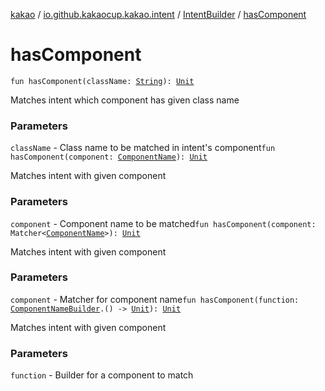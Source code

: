 [kakao](../../index.md) / [io.github.kakaocup.kakao.intent](../index.md) / [IntentBuilder](index.md) / [hasComponent](./has-component.md)

# hasComponent

`fun hasComponent(className: `[`String`](https://kotlinlang.org/api/latest/jvm/stdlib/kotlin/-string/index.html)`): `[`Unit`](https://kotlinlang.org/api/latest/jvm/stdlib/kotlin/-unit/index.html)

Matches intent which component has given class name

### Parameters

`className` - Class name to be matched in intent's component`fun hasComponent(component: `[`ComponentName`](https://developer.android.com/reference/android/content/ComponentName.html)`): `[`Unit`](https://kotlinlang.org/api/latest/jvm/stdlib/kotlin/-unit/index.html)

Matches intent with given component

### Parameters

`component` - Component name to be matched`fun hasComponent(component: Matcher<`[`ComponentName`](https://developer.android.com/reference/android/content/ComponentName.html)`>): `[`Unit`](https://kotlinlang.org/api/latest/jvm/stdlib/kotlin/-unit/index.html)

Matches intent with given component

### Parameters

`component` - Matcher for component name`fun hasComponent(function: `[`ComponentNameBuilder`](../-component-name-builder/index.md)`.() -> `[`Unit`](https://kotlinlang.org/api/latest/jvm/stdlib/kotlin/-unit/index.html)`): `[`Unit`](https://kotlinlang.org/api/latest/jvm/stdlib/kotlin/-unit/index.html)

Matches intent with given component

### Parameters

`function` - Builder for a component to match